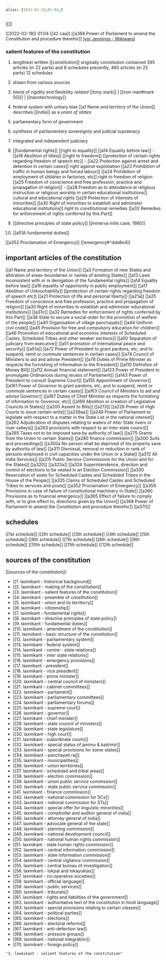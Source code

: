 ```yaml
---
alias: [2022-02-18,01:04,]
---
```

[[]]

[[2022-02-18]] 01:04
[[42 caa]]
[[a368 Power of Parliament to amend the Constitution and procedure therefor]]
[Ivor Jennings - Wikiwand](https://www.wikiwand.com/en/Ivor_Jennings)
### salient features of the constitution
1. lengthiest written [[constitution]]
originally constitution contained
	395 articles (in 22 parts) and
	8 schedules
presently,
	465 articles (in 25 parts)
	12 schedules

2. drawn from various sources
3. blend of rigidity and flexibility _related_ [[tony stark]] | [[iron man#mark 50]]] | [[nanotechnology]]
4. federal system with unitary bias
[[a1 Name and territory of the Union]] describes [[india]] as a *union of states*

5. parliamentary form of government
6. synthesis of parliamentary sovereignty and judicial supremacy
7. integrated and independent judiciary
8. [[fundamental rights]]
[[right to equality]] [[a14 Equality before law]] - [[a18 Abolition of titles]]
[[right to freedom]] [[protection of certain rights regarding freedom of speech etc]] - [[a22 Protection against arrest and detention in certain cases]]
right against exploitation [[a23 Prohibition of traffic in human beings and forced labour]] [[a24 Prohibition of employment of children in factories, etc]]
right to freedom of religion [[a25 Freedom of conscience and free profession, practice and propagation of religion]] - [[a28 Freedom as to attendance at religious instruction or religious worship in certain educational institutions]]
cultural and educational rights [[a29 Protection of interests of minorities]] [[a30 Right of minorities to establish and administer educational institutions]]
right to constitutional remedies [[a32 Remedies for enforcement of rights conferred by this Part]]

9. [[directive principles of state policy]]
[[minerva mills case, 1980]]

10. [[a51A fundamental duties]]

[[a352 Proclamation of Emergency]]
[[emergency#^dda8e4]]
## important articles of the constitution
[[a1 Name and territory of the Union]] [[a3 Formation of new States and alteration of areas-boundaries or names of existing States]] [[a13 Laws inconsistent with or in derogation of the fundamental rights]]  [[a14 Equality before law]] [[a16 equality of opportunity in public employment]] [[a17 Abolition of Untouchability]] [[protection of certain rights regarding freedom of speech etc]] [[a21 Protection of life and personal liberty]] [[a21a]] [[a25 Freedom of conscience and free profession, practice and propagation of religion]] [[a30 Right of minorities to establish and administer educational institutions]] [[a31c]] [[a32 Remedies for enforcement of rights conferred by this Part]] [[a38 State to secure a social order for the promotion of welfare of the people]] [[a40 Organisation of village panchayats]] [[a44 Uniform civil code]] [[a45 Provision for free and compulsory education for children]] [[a46 Promotion of educational and economic interests of Scheduled Castes, Scheduled Tribes and other weaker sections]] [[a50 Separation of judiciary from executive]] [[a51 promotion of international peace and security]] [[a51a]] [[a72 Power of President to grant pardons, etc, and to suspend, remit or commute sentences in certain cases]] [[a74 Council of Ministers to aid and advise President]] [[a78 Duties of Prime Minister as respects the furnishing of information to the President]] [[a110 Definition of Money Bill]] [[a112 Annual financial statement]] [[a123 Power of President to promulgate Ordinances during recess of Parliament]] [[a143 Power of President to consult Supreme Court]] [[a155 Appointment of Governor]] [[a161 Power of Governor to grant pardons, etc, and to suspend, remit or commute sentences in certain cases]] [[a163 Council of Ministers to aid and advise Governor]] [[a167 Duties of Chief Minister as respects the furnishing of information to Governor, etc]] [[a169 Abolition or creation of Legislative Councils in States]] [[a200 Assent to Bills]] [[a213]] [[a226 Power of High Courts to issue certain writs]] [[a239aa]] [[a249 Power of Parliament to legislate with respect to a matter in the State List in the national interest]] [[a262 Adjudication of disputes relating to waters of inter State rivers or river valleys]] [[a263 provisions with respect to an inter state council]] [[a265 Taxes not to be imposed save by authority of law]] [[a275 Grants from the Union to certain States]] [[a280 finance commission]] [[a300 Suits and proceedings]] [[a300a No person shall be deprived of his property save by authority of law]] [[a311 Dismissal, removal or reduction in rank of persons employed in civil capacities under the Union or a State]] [[a312 All India Services]] [[a315 Public Service Commissions for the Union and for the States]] [[a320]] [[a323a]] [[a324 Superintendence, direction and control of elections to be vested in an Election Commission]] [[a330 Reservation of seats for Scheduled Castes and Scheduled Tribes in the House of the People]] [[a335 Claims of Scheduled Castes and Scheduled Tribes to services and posts]] [[a352 Proclamation of Emergency]] [[a356 Provisions in case of failure of constitutional machinery in State]] [[a360 Provisions as to financial emergency]] [[a365 Effect of failure to comply with, or to give effect to, directions given by the Union]] [[a368 Power of Parliament to amend the Constitution and procedure therefor]] [[a370]]
## schedules
[[1st schedule]] [[2th schedule]] [[3th schedule]] [[4th schedule]] [[5th schedule]] [[6th schedule]] [[7th schedule]] [[8th schedule]] [[9th schedule]] [[10th schedule]] [[11th schedule]] [[12th schedule]]
## sources of the constitution
[[sources of the constitution]]

- [[1. laxmikant - historical background]]
- [[2. laxmikant - making of the constitution]]
- [[3. laxmikant - salient features of the constitution]]
- [[4. laxmikant - preamble of constitution]]
- [[5. laxmikant - union and its territorry]]
- [[6. laxmikant - citizenship]]
- [[7. laxmikant - fundamental rights]]
- [[8. laxmikant - directive principles of state policy]]
- [[9. laxmikant - fundamental duties]]
- [[10. laxmikant - amendment of the constitution]]
- [[11. laxmikant - basic structure of the constitution]]
- [[12. laxmikant - parliamentary system]]
- [[13. laxmikant - federal system]]
- [[14. laxmikant - centre - state relations]]
- [[15. laxmikant - inter state relations]]
- [[16. laxmikant - emergency provisions]]
- [[17. laxmikant - president]]
- [[18. laxmikant - vice president]]
- [[19. laxmikant - prime minister]]
- [[20. laxmikant - central council of ministers]]
- [[21. laxmikant - cabinet committees]]
- [[22. laxmikant - parliament]]
- [[23. laxmikant - parliamentary committees]]
- [[24. laxmikant - parliamentary forums]]
- [[25. laxmikant - supreme court]]
- [[26. laxmikant - governor]]
- [[27. laxmikant - chief minister]]
- [[28. laxmikant - state council of ministers]]
- [[29. laxmikant - state legislature]]
- [[30. laxmikant - high court]]
- [[31. laxmikant - subordinate courts]]
- [[32. laxmikant - special status of jammu & kashmir]]
- [[33. laxmikant - special provisions for some states]]
- [[34. laxmikant - panchayati raj]]
- [[35. laxmikant - municipalities]]
- [[36. laxmikant - union territories]]
- [[37. laxmikant - scheduled and tribal areas]]
- [[38. laxmikant - election commission]]
- [[39. laxmikant - union public service commission]]
- [[40. laxmikant - state public service commission]]
- [[41. laxmikant - finance commission]]
- [[42. laxmikant - national commission for SCs]]
- [[43. laxmikant - national commission for STs]]
- [[44. laxmikant - special offer for linguistic minorities]]
- [[45. laxmikant - comptroller and auditor general of india]]
- [[46. laxmikant - attorney general of india]]
- [[47. laxmikant - advocate general of the state]]
- [[48. laxmikant - planning commission]]
- [[49. laxmikant - national development council]]
- [[50. laxmikant - national human rights commission]]
- [[51. laxmikant - state human rights commission]]
- [[52. laxmikant - central information commission]]
- [[53. laxmikant - state information commission]]
- [[54. laxmikant - central vigilance commission]]
- [[55. laxmikant - central bureau of investigation]]
- [[56. laxmikant - lokpal and lokayuktas]]
- [[57. laxmikant - co-operative societies]]
- [[58. laxmikant - official language]]
- [[59. laxmikant - public services]]
- [[60. laxmikant - tribunals]]
- [[61. laxmikant - rights and liabilities of the government]]
- [[62. laxmikant - authoritative text of the constitution in hindi language]]
- [[63. laxmikant - special provisions relating to certain classes]]
- [[64. laxmikant - political parties]]
- [[65. laxmikant - elections]]
- [[66. laxmikant - electoral reforms]]
- [[67. laxmikant - anti-defection law]]
- [[68. laxmikant - pressure groups]]
- [[69. laxmikant - national integration]]
- [[70. laxmikant - foreign policy]]
```query
"3. laxmikant - salient features of the constitution"
```